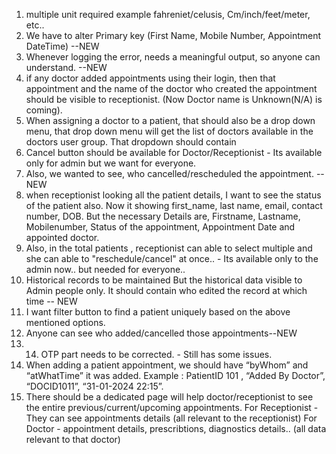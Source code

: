 1. multiple unit required example fahreniet/celusis, Cm/inch/feet/meter, etc..
2. We have to alter Primary key (First Name, Mobile Number, Appointment  DateTime) --NEW
3. Whenever logging the error, needs a meaningful output, so anyone can understand. --NEW
4. if any doctor added appointments using their login, then that appointment and the name of the doctor who created the appointment should be visible to receptionist. (Now Doctor name is Unknown(N/A) is coming).
5. When assigning a doctor to a patient, that should also be a drop down menu, that drop down menu will get the list of doctors available in the doctors user group. That dropdown should contain <doctorname> <doctor specialization>
6. Cancel button should be available for Doctor/Receptionist - Its available only for admin but we want for everyone. 
7. Also, we wanted to see, who cancelled/rescheduled the appointment. --NEW
8. when receptionist looking all the patient details, I want to see the status of the patient also. Now it showing first_name, last name, email, contact number, DOB. But the necessary Details are, Firstname, Lastname, Mobilenumber, Status of the appointment, Appointment Date and appointed doctor.
9. Also, in the total patients , receptionist  can able to select multiple  and she can able to "reschedule/cancel" at once.. - Its available only to the admin now.. but needed for everyone.. 
10. Historical records to be maintained But the historical data visible to Admin people only. It should contain who edited the record at which time  -- NEW
11. I want filter button to find a patient uniquely based on the above mentioned options.
12. Anyone can see who added/cancelled those appointments--NEW
13. 14. OTP part needs to be corrected.  - Still has some issues.
14. When adding a patient appointment, we should have “byWhom” and “atWhatTime” it was added. Example : PatientID 101 , “Added By Doctor”, “DOCID1011”, “31-01-2024 22:15”. 
15. There should be a dedicated  page will help doctor/receptionist to see the entire previous/current/upcoming appointments.
        For Receptionist - They can see appointments details (all relevant to the receptionist)
        For Doctor - appointment details, prescribtions, diagnostics details.. (all data relevant to that doctor)